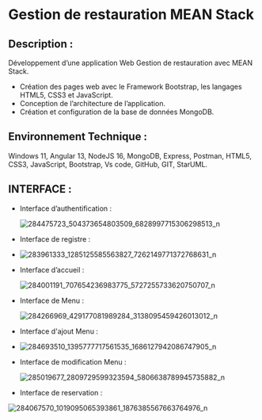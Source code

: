 # Gestion de restauration MEAN Stack 
## Description : 
Développement d’une application Web Gestion de restauration avec MEAN Stack.
 
-	Création des pages web avec le Framework Bootstrap, les langages HTML5, CSS3 et JavaScript.
-	Conception de l’architecture de l’application. 
-	Création et configuration de la base de données MongoDB.
## Environnement Technique :
Windows 11, Angular 13, NodeJS 16, MongoDB, Express, Postman, HTML5, CSS3, JavaScript, Bootstrap, Vs code, GitHub, GIT, StarUML.
## INTERFACE : 
- Interface d’authentification :
  
  ![284475723_504373654803509_6828997715306298513_n](https://github.com/Imen-Ht07/restaurant_MEAN/assets/115839915/0ec84ef7-8e12-440d-b59e-93ca8d2e8727)
- Interface de registre :
  
- ![283961333_1285125585563827_7262149771372768631_n](https://github.com/Imen-Ht07/restaurant_MEAN/assets/115839915/0166d87b-aea4-406b-a96d-42219667d8d0)
- Interface d’accueil :
  
  ![284001191_707654236983775_5727255733620750707_n](https://github.com/Imen-Ht07/restaurant_MEAN/assets/115839915/18385f21-4615-4f44-a910-116beb156693)
- Interface de Menu :
  
  ![284266969_429177081989284_3138095459426013012_n](https://github.com/Imen-Ht07/restaurant_MEAN/assets/115839915/9af95301-3239-4927-9d25-2fa6e367a9ed)
- Interface d'ajout Menu :
  
- ![284693510_1395777717561535_1686127942086747905_n](https://github.com/Imen-Ht07/restaurant_MEAN/assets/115839915/dfe94cbe-bd75-43b1-813b-ff4e08b92bfe)
- Interface de modification Menu :
  
  ![285019677_2809729599323594_5806638789945735882_n](https://github.com/Imen-Ht07/restaurant_MEAN/assets/115839915/50763677-183a-4ec4-b73f-d0af29675f25)
- Interface de reservation :
  
![284067570_1019095065393861_1876385567663764976_n](https://github.com/Imen-Ht07/restaurant_MEAN/assets/115839915/8ba91e72-e02d-4884-8778-b8cfaaadfaa5)
